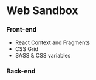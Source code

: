 # Web Sandbox

### Front-end
- React Context and Fragments
- CSS Grid
- SASS & CSS variables

### Back-end